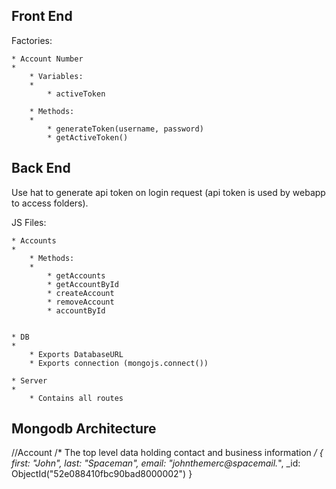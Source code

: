 Front End
---------------------
Factories:

	* Account Number
	* 
		* Variables:
		* 
			* activeToken 

		* Methods:
		* 
			* generateToken(username, password)
			* getActiveToken()


Back End
---------------------

Use hat to generate api token on login request (api token is used by webapp to access folders).

JS Files:

	* Accounts
	* 
		* Methods:
		* 
			* getAccounts
			* getAccountById
			* createAccount
			* removeAccount
			* accountById


	* DB
	* 
		* Exports DatabaseURL
		* Exports connection (mongojs.connect())

	* Server
	* 
		* Contains all routes



Mongodb Architecture
---------------------
//Account
/*
	The top level data holding contact and business information
*/
{
	first: "John",
	last: "Spaceman", 
	email: "johnthemerc@spacemail.*",
	_id: ObjectId("52e088410fbc90bad8000002")
}
